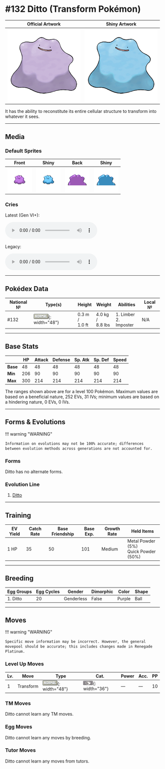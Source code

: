 # #132 Ditto (Transform Pokémon)

| Official Artwork | Shiny Artwork |
|------------------|---------------|
| ![Official Artwork](../assets/sprites/ditto/official.png "Ditto") | ![Shiny Artwork](../assets/sprites/ditto/official_shiny.png "Ditto") |

It has the ability to reconstitute its entire cellular structure to transform into whatever it sees.

---

## Media

### Default Sprites

| Front | Shiny | Back | Shiny |
|-------|-------|------|-------|
| ![Ditto](../assets/sprites/ditto/front.gif "Ditto: It has the ability to reconstitute its entire cellular structure to transform into whatever it sees.") | ![Ditto](../assets/sprites/ditto/front_shiny.png "Ditto: It has the ability to reconstitute its entire cellular structure to transform into whatever it sees.") | ![Ditto](../assets/sprites/ditto/back.png "Ditto: It has the ability to reconstitute its entire cellular structure to transform into whatever it sees.") | ![Ditto](../assets/sprites/ditto/back_shiny.png "Ditto: It has the ability to reconstitute its entire cellular structure to transform into whatever it sees.") |

### Cries

Latest (Gen VI+):

<audio controls>
<source src='../../assets/cries/ditto/latest.ogg' type='audio/ogg'>
  Your browser does not support the audio element.
</audio>

Legacy:

<audio controls>
<source src='../../assets/cries/ditto/legacy.ogg' type='audio/ogg'>
  Your browser does not support the audio element.
</audio>

---

## Pokédex Data

| National № | Type(s) | Height | Weight | Abilities | Local № |
|------------|---------|--------|--------|-----------|---------|
| #132 | ![normal](../assets/types/normal.png "Normal"){: width="48"} | 0.3 m /<br>1.0 ft | 4.0 kg /<br>8.8 lbs | 1. <span class="tooltip" title="The Pokémon is protected from paralysis.">Limber</span><br>2. <span class="tooltip" title="This Pokémon transforms into a random opponent upon entering battle.  This effect is identical to the move transform.">Imposter</span> | N/A |

---

## Base Stats
|   | HP | Attack | Defense | Sp. Atk | Sp. Def | Speed |
|---|----|--------|---------|---------|---------|-------|
| **Base** | 48 | 48 | 48 | 48 | 48 | 48 |
| **Min** | 206 | 90 | 90 | 90 | 90 | 90 |
| **Max** | 300 | 214 | 214 | 214 | 214 | 214 |

The ranges shown above are for a level 100 Pokémon. Maximum values are based on a beneficial nature, 252 EVs, 31 IVs; minimum values are based on a hindering nature, 0 EVs, 0 IVs.

---

## Forms & Evolutions

!!! warning "WARNING"

    Information on evolutions may not be 100% accurate; differences between evolution methods across generations are not accounted for.

### Forms

Ditto has no alternate forms.

### Evolution Line

1. [Ditto](ditto.md/)



---

## Training

| EV Yield | Catch Rate | Base Friendship | Base Exp. | Growth Rate | Held Items |
|----------|------------|-----------------|-----------|-------------|------------|
| 1 HP | 35 | 50 | 101 | Medium | <span class="tooltip" title="An item to be held by DITTO. Extremely fine yet hard, this odd powder boosts the Defense stat.">Metal Powder</span> (5%)<br><span class="tooltip" title="An item to be held by DITTO. Extremely fine yet hard, this odd powder boosts the Speed stat.">Quick Powder</span> (50%) |

---

## Breeding

| Egg Groups | Egg Cycles | Gender | Dimorphic | Color | Shape |
|------------|------------|--------|-----------|-------|-------|
| 1. Ditto | 20 | Genderless | False | Purple | Ball |

---

## Moves

!!! warning "WARNING"

    Specific move information may be incorrect. However, the general movepool should be accurate; this includes changes made in Renegade Platinum.

### Level Up Moves

| Lv. | Move | Type | Cat. | Power | Acc. | PP |
| --- | --- | --- | --- | --- | --- | --- |
| 1 | <span class="tooltip" title="The user transforms into a copy of the foe right down to having the same move set.">Transform</span> | ![normal](../assets/types/normal.png "Normal"){: width="48"} | ![status](../assets/move_category/status.png "Status"){: width="36"} | — | — | 10 |

### TM Moves

Ditto cannot learn any TM moves.
### Egg Moves

Ditto cannot learn any moves by breeding.
### Tutor Moves

Ditto cannot learn any moves from tutors.
